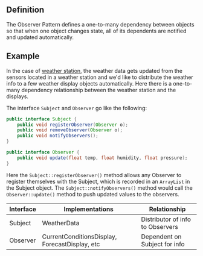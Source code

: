 ## Definition 
The Observer Pattern defines a one-to-many dependency 
between objects so that when one object changes state,
all of its dependents are notified and updated 
automatically.

## Example
In the case of [weather station](../head-first-design-patterns/src/main/java/headfirst/designpatterns/observer/weather),
the weather data gets updated from the sensors located
in a weather station and we'd like to distribute the 
weather info to a few weather display objects automatically. 
Here there is a one-to-many dependency relationship 
between the weather station and the displays. 

The interface `Subject` and `Observer` go like the following:
```java
public interface Subject {
    public void registerObserver(Observer o);
    public void removeObserver(Observer o);
    public void notifyObservers();
}

public interface Observer {
    public void update(float temp, float humidity, float pressure);
}
```

Here the `Subject::registerObserver()` method allows any Observer to 
register themselves with the Subject, which is recorded 
in an `ArrayList` in the Subject object. 
The `Subject::notifyObservers()` 
method would call the `Observer::update()` method to push 
updated values to the observers. 

| Interface | Implementations | Relationship |
| --------- | --------------- | ------------ |
| Subject | WeatherData | Distributor of info to Observers |
| Observer | CurrentConditionsDisplay, ForecastDisplay, etc | Dependent on Subject for info |
